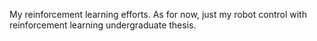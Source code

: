 My reinforcement learning efforts. As for now, just my robot control with reinforcement learning undergraduate thesis.